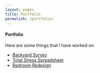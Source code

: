 ```yaml
---
layout: pages
title: Portfolio
permalink: /portfolio/
---
```


#### Portfolio
Here are some things that I have worked on.

<ul class="body">
  <li><a href="/portfolio/bkyrds/">Backyard Survey</a></li>
  <li><a href="/portfolio/tss/">Total Stress Spreadsheet</a></li>
  <li><a href="/portfolio/bdrmrd/">Bedroom Redesign</a></li>
</ul>
